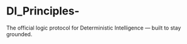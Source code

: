 # DI_Principles-
The official logic protocol for Deterministic Intelligence — built to stay grounded.
